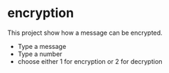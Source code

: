 # encryption
This project show how a message can be encrypted.

- Type a message
- Type a number
- choose either 1 for encryption or 2 for decryption
